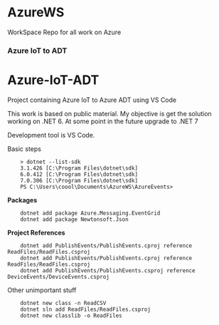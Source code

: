 # AzureWS

 WorkSpace Repo for all work on Azure

### Azure IoT to ADT

# Azure-IoT-ADT
Project containing Azure IoT to Azure ADT using VS Code

This work is based on public material. My objective is get the solution working on .NET 6. At some point in the future upgrade to .NET 7

Development tool is VS Code.

Basic steps


```console
    > dotnet --list-sdk
    3.1.426 [C:\Program Files\dotnet\sdk]
    6.0.412 [C:\Program Files\dotnet\sdk]
    7.0.306 [C:\Program Files\dotnet\sdk]
    PS C:\Users\coool\Documents\AzureWS\AzureEvents>
```
**Packages**
``` console
    dotnet add package Azure.Messaging.EventGrid
    dotnet add package Newtonsoft.Json
```

**Project References**
```console
    dotnet add PublishEvents/PublishEvents.cproj reference ReadFiles/ReadFiles.csproj
    dotnet add PublishEvents/PublishEvents.cproj reference ReadFiles/ReadFiles.csproj 
    dotnet add PublishEvents/PublishEvents.csproj reference DeviceEvents/DeviceEvents.csproj
```

Other unimportant stuff
```console
    dotnet new class -n ReadCSV
    dotnet sln add ReadFiles/ReadFiles.csproj
    dotnet new classlib -o ReadFiles
```
